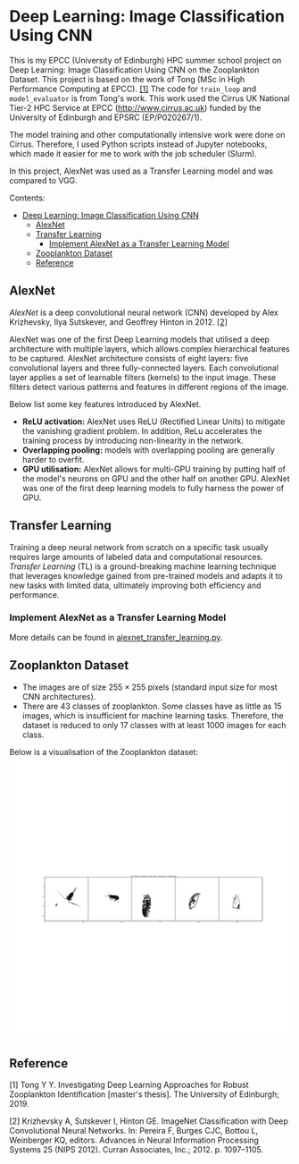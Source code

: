 # Deep Learning: Image Classification Using CNN

This is my EPCC (University of Edinburgh) HPC summer school project on Deep Learning: Image Classification Using CNN on the Zooplankton Dataset.
This project is based on the work of Tong (MSc in High Performance Computing at EPCC). [[1]](#reference) The code for `train_loop` and `model_evaluator` is from Tong's work.
This work used the Cirrus UK National Tier-2 HPC Service at EPCC (http://www.cirrus.ac.uk) funded by the University of Edinburgh and EPSRC (EP/P020267/1).

The model training and other computationally intensive work were done on Cirrus. Therefore, I used Python scripts instead of Jupyter notebooks, which made it easier for me to work with the job scheduler (Slurm).

In this project, AlexNet was used as a Transfer Learning model and was compared to VGG.

Contents:

- [Deep Learning: Image Classification Using CNN](#deep-learning-image-classification-using-cnn)
  - [AlexNet](#alexnet)
  - [Transfer Learning](#transfer-learning)
    - [Implement AlexNet as a Transfer Learning Model](#implement-alexnet-as-a-transfer-learning-model)
  - [Zooplankton Dataset](#zooplankton-dataset)
  - [Reference](#reference)

## AlexNet

*AlexNet* is a deep convolutional neural network (CNN) developed by Alex Krizhevsky, Ilya Sutskever, and Geoffrey Hinton in 2012. [[2]](#reference)

AlexNet was one of the first Deep Learning models that utilised a deep architecture with multiple layers, which allows complex hierarchical features to be captured. AlexNet architecture consists of eight layers: five convolutional layers and three fully-connected layers. Each convolutional layer applies a set of learnable filters (kernels) to the input image. These filters detect various patterns and features in different regions of the image.

Below list some key features introduced by AlexNet.

- **ReLU activation:** AlexNet uses ReLU (Rectified Linear Units) to mitigate the vanishing gradient problem. In addition, ReLu accelerates the training process by introducing non-linearity in the network.
- **Overlapping pooling:** models with overlapping pooling are generally harder to overfit.
- **GPU utilisation:** AlexNet allows for multi-GPU training by putting half of the model's neurons on GPU and the other half on another GPU. AlexNet was one of the first deep learning models to fully harness the power of GPU.

## Transfer Learning

Training a deep neural network from scratch on a specific task usually requires large amounts of labeled data and computational resources. *Transfer Learning* (TL) is a ground-breaking machine learning technique that leverages knowledge gained from pre-trained models and adapts it to new tasks with limited data, ultimately improving both efficiency and performance.

### Implement AlexNet as a Transfer Learning Model

More details can be found in [alexnet_transfer_learning.py](https://github.com/liyiyan128/EPCC-HPC-Deep-Learning-Plankton-Classification/blob/main/src/alexnet_transfer_learning.py).

## Zooplankton Dataset

- The images are of size $255 \times 255$ pixels (standard input size for most CNN architectures).
- There are 43 classes of zooplankton. Some classes have as little as 15 images, which is insufficient for machine learning tasks. Therefore, the dataset is reduced to only 17 classes with at least 1000 images for each class.

Below is a visualisation of the Zooplankton dataset:
![planktons](https://github.com/liyiyan128/EPCC-HPC-Deep-Learning-Plankton-Classification/blob/main/src/planktons.png "Images of Zooplanktons from Distinct Classes.")

## Reference

[1] Tong Y Y. Investigating Deep Learning Approaches for Robust Zooplankton Identification [master's thesis]. The University of Edinburgh; 2019.

[2] Krizhevsky A, Sutskever I, Hinton GE. ImageNet Classification with Deep Convolutional Neural Networks. In: Pereira F, Burges CJC, Bottou L, Weinberger KQ, editors. Advances in Neural Information Processing Systems 25 (NIPS 2012). Curran Associates, Inc.; 2012. p. 1097–1105.

